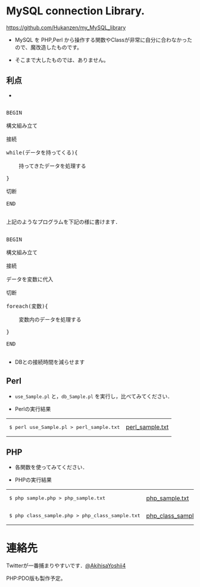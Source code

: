 ﻿# MySQL connection Library.
https://github.com/Hukanzen/my_MySQL_library

* MySQL を PHP,Perl から操作する関数やClassが非常に自分に合わなかったので、魔改造したものです。

* そこまで大したものでは、ありません。

## 利点
* 
<pre>

BEGIN

構文組み立て

接続

while(データを持ってくる){

    持ってきたデータを処理する

}

切断

END

</pre>

上記のようなプログラムを下記の様に書けます．

<pre>

BEGIN

構文組み立て

接続

データを変数に代入

切断

foreach(変数){

    変数内のデータを処理する

}

END

</pre>

* DBとの接続時間を減らせます


## Perl
* `use_Sample.pl` と，`db_Sample.pl` を実行し，比べてみてください．

* Perlの実行結果<br>
<table>
    <tr><td><pre>$ perl use_Sample.pl > perl_sample.txt</pre></td><td><a href=Perl/perl_sample.txt>perl_sample.txt</a></td></tr>
</table>

## PHP
* 各関数を使ってみてください．

* PHPの実行結果
<table>
    <tr><td><pre>$ php sample.php > php_sample.txt</pre></td><td><a href="PHP/php_sample.txt">php_sample.txt</td></tr>
    <tr><td><pre>$ php class_sample.php > php_class_sample.txt</pre></td><td><a href="PHP/php_class_sample.txt">php_class_sample.txt</td></tr>
</table>


# 連絡先
Twitterが一番捕まりやすいです．[@AkihisaYoshii4](https://twitter.com/AkihisaYoshii4)

PHP:PDO版も製作予定。

